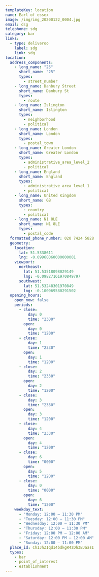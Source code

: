 ```yaml
---
templateKey: location
name: Earl of essex
image: /img/img_20200122_0004.jpg
email: dsg
telephone: sdg
category: bar
links:
  - type: deliveroo
    label: sdg
    link: sdg
location:
  address_components:
    - long_name: "25"
      short_name: "25"
      types:
        - street_number
    - long_name: Danbury Street
      short_name: Danbury St
      types:
        - route
    - long_name: Islington
      short_name: Islington
      types:
        - neighborhood
        - political
    - long_name: London
      short_name: London
      types:
        - postal_town
    - long_name: Greater London
      short_name: Greater London
      types:
        - administrative_area_level_2
        - political
    - long_name: England
      short_name: England
      types:
        - administrative_area_level_1
        - political
    - long_name: United Kingdom
      short_name: GB
      types:
        - country
        - political
    - long_name: N1 8LE
      short_name: N1 8LE
      types:
        - postal_code
  formatted_phone_number: 020 7424 5828
  geometry:
    location:
      lat: 51.5338611
      lng: -0.09968060000000001
    viewport:
      northeast:
        lat: 51.53518098029149
        lng: -0.09827161970849797
      southwest:
        lat: 51.53248301970849
        lng: -0.100969580291502
  opening_hours:
    open_now: false
    periods:
      - close:
          day: 0
          time: "2300"
        open:
          day: 0
          time: "1200"
      - close:
          day: 1
          time: "2330"
        open:
          day: 1
          time: "1200"
      - close:
          day: 2
          time: "2330"
        open:
          day: 2
          time: "1200"
      - close:
          day: 3
          time: "2330"
        open:
          day: 3
          time: "1200"
      - close:
          day: 4
          time: "2330"
        open:
          day: 4
          time: "1200"
      - close:
          day: 6
          time: "0000"
        open:
          day: 5
          time: "1200"
      - close:
          day: 0
          time: "0000"
        open:
          day: 6
          time: "1200"
    weekday_text:
      - "Monday: 12:00 – 11:30 PM"
      - "Tuesday: 12:00 – 11:30 PM"
      - "Wednesday: 12:00 – 11:30 PM"
      - "Thursday: 12:00 – 11:30 PM"
      - "Friday: 12:00 PM – 12:00 AM"
      - "Saturday: 12:00 PM – 12:00 AM"
      - "Sunday: 12:00 – 11:00 PM"
  place_id: ChIJhZIqd14bdkgR4zDh3BJaasI
  types:
    - bar
    - point_of_interest
    - establishment
---
```

